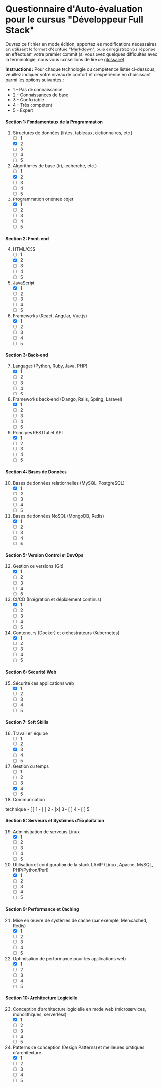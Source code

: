 
# Questionnaire d'Auto-évaluation pour le cursus "Développeur Full Stack"

Ouvrez ce fichier en mode édition, apportez les modifications nécessaires en utilisant le format d'écriture "[Markdown](https://docs.github.com/fr/get-started/writing-on-github/getting-started-with-writing-and-formatting-on-github/basic-writing-and-formatting-syntax)", 
puis enregistrez vos réponse en effectuant votre premier commit (si vous avez quelques difficultés avec la terminologie, nous vous conseillons de lire ce [glossaire](https://docs.github.com/fr/get-started/learning-about-github/github-glossary)).

**Instructions :** Pour chaque technologie ou compétence listée ci-dessous, veuillez indiquer votre niveau de confort et d'expérience en choisissant parmi les options suivantes : 
- 1 - Pas de connaissance
- 2 - Connaissances de base
- 3 - Confortable
- 4 - Très compétent
- 5 - Expert

#### Section 1: Fondamentaux de la Programmation
1. Structures de données (listes, tableaux, dictionnaires, etc.)
   - [ ] 1
   - [x] 2
   - [ ] 3
   - [ ] 4
   - [ ] 5
2. Algorithmes de base (tri, recherche, etc.)
   - [ ] 1
   - [x] 2
   - [ ] 3
   - [ ] 4
   - [ ] 5
3. Programmation orientée objet
   - [x] 1
   - [ ] 2
   - [ ] 3
   - [ ] 4
   - [ ] 5

#### Section 2: Front-end
4. HTML/CSS
   - [ ] 1
   - [x] 2
   - [ ] 3
   - [ ] 4
   - [ ] 5
5. JavaScript
   - [x] 1
   - [ ] 2
   - [ ] 3
   - [ ] 4
   - [ ] 5
6. Frameworks (React, Angular, Vue.js)
   - [x] 1
   - [ ] 2
   - [ ] 3
   - [ ] 4
   - [ ] 5

#### Section 3: Back-end
7. Langages (Python, Ruby, Java, PHP)
   - [x] 1
   - [ ] 2
   - [ ] 3
   - [ ] 4
   - [ ] 5
8. Frameworks back-end (Django, Rails, Spring, Laravel)
   - [x] 1
   - [ ] 2
   - [ ] 3
   - [ ] 4
   - [ ] 5
9. Principes RESTful et API
   - [x] 1
   - [ ] 2
   - [ ] 3
   - [ ] 4
   - [ ] 5

#### Section 4: Bases de Données
10. Bases de données relationnelles (MySQL, PostgreSQL)
    - [x] 1
    - [ ] 2
    - [ ] 3
    - [ ] 4
    - [ ] 5
11. Bases de données NoSQL (MongoDB, Redis)
    - [x] 1
    - [ ] 2
    - [ ] 3
    - [ ] 4
    - [ ] 5

#### Section 5: Version Control et DevOps
12. Gestion de versions (Git)
    - [x] 1
    - [ ] 2
    - [ ] 3
    - [ ] 4
    - [ ] 5
13. CI/CD (Intégration et déploiement continus)
    - [x] 1
    - [ ] 2
    - [ ] 3
    - [ ] 4
    - [ ] 5
14. Conteneurs (Docker) et orchestrateurs (Kubernetes)
    - [x] 1
    - [ ] 2
    - [ ] 3
    - [ ] 4
    - [ ] 5

#### Section 6: Sécurité Web
15. Sécurité des applications web
    - [x] 1
    - [ ] 2
    - [ ] 3
    - [ ] 4
    - [ ] 5

#### Section 7: Soft Skills
16. Travail en équipe
    - [ ] 1
    - [ ] 2
    - [x] 3
    - [ ] 4
    - [ ] 5
17. Gestion du temps
    - [ ] 1
    - [ ] 2
    - [ ] 3
    - [x] 4
    - [ ] 5
18. Communication

 technique
    - [ ] 1
    - [ ] 2
    - [x] 3
    - [ ] 4
    - [ ] 5

#### Section 8: Serveurs et Systèmes d'Exploitation
19. Administration de serveurs Linux
    - [x] 1
    - [ ] 2
    - [ ] 3
    - [ ] 4
    - [ ] 5
20. Utilisation et configuration de la stack LAMP (Linux, Apache, MySQL, PHP/Python/Perl)
    - [x] 1
    - [ ] 2
    - [ ] 3
    - [ ] 4
    - [ ] 5

#### Section 9: Performance et Caching
21. Mise en œuvre de systèmes de cache (par exemple, Memcached, Redis)
    - [x] 1
    - [ ] 2
    - [ ] 3
    - [ ] 4
    - [ ] 5
22. Optimisation de performance pour les applications web
    - [x] 1
    - [ ] 2
    - [ ] 3
    - [ ] 4
    - [ ] 5

#### Section 10: Architecture Logicielle
23. Conception d’architecture logicielle en mode web (microservices, monolithiques, serverless)
    - [x] 1
    - [ ] 2
    - [ ] 3
    - [ ] 4
    - [ ] 5
24. Patterns de conception (Design Patterns) et meilleures pratiques d'architecture
    - [x] 1
    - [ ] 2
    - [ ] 3
    - [ ] 4
    - [ ] 5
